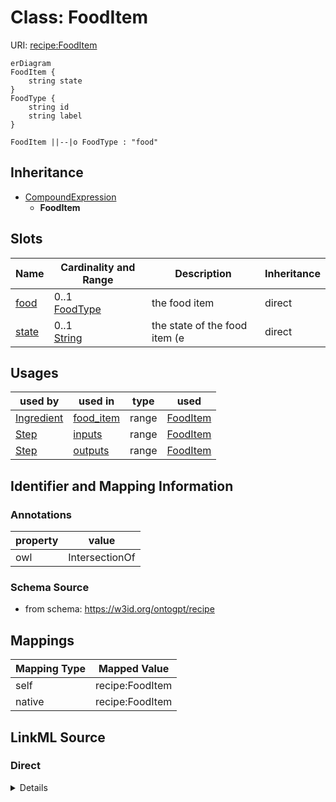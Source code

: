 # Class: FoodItem



URI: [recipe:FoodItem](http://w3id.org/ontogpt/recipe/FoodItem)


```mermaid
erDiagram
FoodItem {
    string state  
}
FoodType {
    string id  
    string label  
}

FoodItem ||--|o FoodType : "food"

```




## Inheritance
* [CompoundExpression](CompoundExpression.md)
    * **FoodItem**



## Slots

| Name | Cardinality and Range | Description | Inheritance |
| ---  | --- | --- | --- |
| [food](food.md) | 0..1 <br/> [FoodType](FoodType.md) | the food item | direct |
| [state](state.md) | 0..1 <br/> [String](String.md) | the state of the food item (e | direct |





## Usages

| used by | used in | type | used |
| ---  | --- | --- | --- |
| [Ingredient](Ingredient.md) | [food_item](food_item.md) | range | [FoodItem](FoodItem.md) |
| [Step](Step.md) | [inputs](inputs.md) | range | [FoodItem](FoodItem.md) |
| [Step](Step.md) | [outputs](outputs.md) | range | [FoodItem](FoodItem.md) |






## Identifier and Mapping Information





### Annotations

| property | value |
| --- | --- |
| owl | IntersectionOf |



### Schema Source


* from schema: https://w3id.org/ontogpt/recipe





## Mappings

| Mapping Type | Mapped Value |
| ---  | ---  |
| self | recipe:FoodItem |
| native | recipe:FoodItem |





## LinkML Source

<!-- TODO: investigate https://stackoverflow.com/questions/37606292/how-to-create-tabbed-code-blocks-in-mkdocs-or-sphinx -->

### Direct

<details>
```yaml
name: FoodItem
annotations:
  owl:
    tag: owl
    value: IntersectionOf
from_schema: https://w3id.org/ontogpt/recipe
rank: 1000
is_a: CompoundExpression
attributes:
  food:
    name: food
    annotations:
      owl:
        tag: owl
        value: ObjectProperty, ObjectSomeValuesFrom
    description: the food item
    from_schema: https://w3id.org/ontogpt/recipe
    rank: 1000
    slot_uri: BFO:0000051
    range: FoodType
  state:
    name: state
    annotations:
      owl:
        tag: owl
        value: DataProperty, DataHasValue
    description: the state of the food item (e.g. chopped, diced)
    from_schema: https://w3id.org/ontogpt/recipe
    rank: 1000

```
</details>

### Induced

<details>
```yaml
name: FoodItem
annotations:
  owl:
    tag: owl
    value: IntersectionOf
from_schema: https://w3id.org/ontogpt/recipe
rank: 1000
is_a: CompoundExpression
attributes:
  food:
    name: food
    annotations:
      owl:
        tag: owl
        value: ObjectProperty, ObjectSomeValuesFrom
    description: the food item
    from_schema: https://w3id.org/ontogpt/recipe
    rank: 1000
    slot_uri: BFO:0000051
    alias: food
    owner: FoodItem
    domain_of:
    - FoodItem
    range: FoodType
  state:
    name: state
    annotations:
      owl:
        tag: owl
        value: DataProperty, DataHasValue
    description: the state of the food item (e.g. chopped, diced)
    from_schema: https://w3id.org/ontogpt/recipe
    rank: 1000
    alias: state
    owner: FoodItem
    domain_of:
    - FoodItem
    range: string

```
</details>